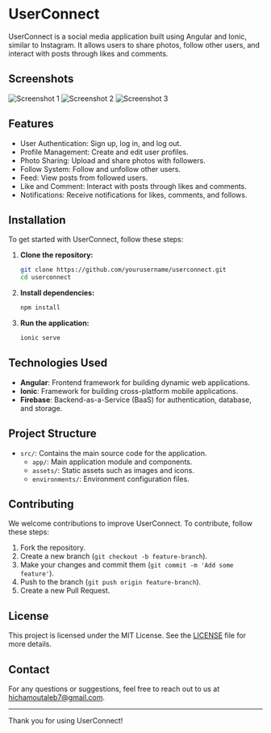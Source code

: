 # UserConnect

UserConnect is a social media application built using Angular and Ionic, similar to Instagram. It allows users to share photos, follow other users, and interact with posts through likes and comments.

## Screenshots

![Screenshot 1](https://i.ibb.co/k3cTwwK/i-Phone-13-PRO-localhost-2.png)
![Screenshot 2](https://i.ibb.co/K5cH5bx/i-Phone-13-PRO-localhost-1.png)
![Screenshot 3](https://i.ibb.co/FYP1Bkn/i-Phone-13-PRO-localhost.png)

## Features

- User Authentication: Sign up, log in, and log out.
- Profile Management: Create and edit user profiles.
- Photo Sharing: Upload and share photos with followers.
- Follow System: Follow and unfollow other users.
- Feed: View posts from followed users.
- Like and Comment: Interact with posts through likes and comments.
- Notifications: Receive notifications for likes, comments, and follows.

## Installation

To get started with UserConnect, follow these steps:

1. **Clone the repository:**
    ```bash
    git clone https://github.com/yourusername/userconnect.git
    cd userconnect
    ```

2. **Install dependencies:**
    ```bash
    npm install
    ```

3. **Run the application:**
    ```bash
    ionic serve
    ```

## Technologies Used

- **Angular**: Frontend framework for building dynamic web applications.
- **Ionic**: Framework for building cross-platform mobile applications.
- **Firebase**: Backend-as-a-Service (BaaS) for authentication, database, and storage.

## Project Structure

- `src/`: Contains the main source code for the application.
  - `app/`: Main application module and components.
  - `assets/`: Static assets such as images and icons.
  - `environments/`: Environment configuration files.

## Contributing

We welcome contributions to improve UserConnect. To contribute, follow these steps:

1. Fork the repository.
2. Create a new branch (`git checkout -b feature-branch`).
3. Make your changes and commit them (`git commit -m 'Add some feature'`).
4. Push to the branch (`git push origin feature-branch`).
5. Create a new Pull Request.

## License

This project is licensed under the MIT License. See the [LICENSE](LICENSE) file for more details.

## Contact

For any questions or suggestions, feel free to reach out to us at [hichamoutaleb7@gmail.com](mailto:hichamoutaleb7@gmail.com).

---

Thank you for using UserConnect!
